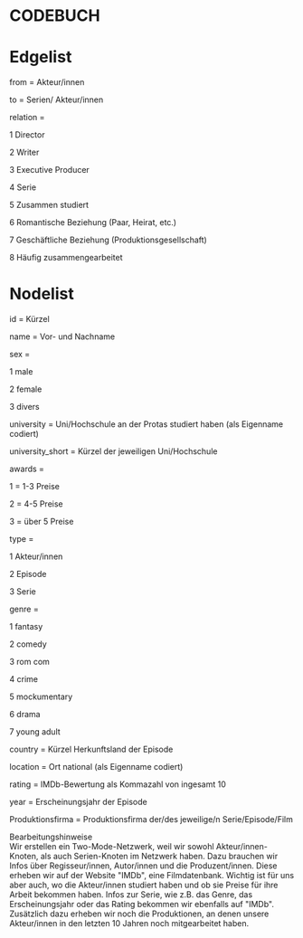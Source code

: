 # CODEBUCH					
					
# Edgelist  	

from = Akteur/innen  

to = Serien/ Akteur/innen 	

relation =

1 Director 

2 Writer

3 Executive Producer

4 Serie

5 Zusammen studiert 

6 Romantische Beziehung (Paar, Heirat, etc.) 

7 Geschäftliche Beziehung (Produktionsgesellschaft)

8 Häufig zusammengearbeitet


# Nodelist					
id = Kürzel	

name = Vor- und Nachname 

sex =

1 male 

2 female 

3 divers

university = Uni/Hochschule an der Protas studiert haben (als Eigenname codiert)

university_short = Kürzel der jeweiligen Uni/Hochschule

awards = 

1 = 1-3 Preise

2 = 4-5 Preise

3 = über 5 Preise

type =

1 Akteur/innen 

2 Episode

3 Serie

genre = 

1 fantasy

2 comedy

3 rom com 

4 crime 

5 mockumentary

6 drama 

7 young adult	

country = Kürzel Herkunftsland der Episode 

location = Ort national (als Eigenname codiert)

rating = IMDb-Bewertung als Kommazahl von ingesamt 10	

year = Erscheinungsjahr	der Episode

Produktionsfirma = Produktionsfirma der/des jeweilige/n Serie/Episode/Film

Bearbeitungshinweise					
Wir erstellen ein Two-Mode-Netzwerk, weil wir sowohl Akteur/innen-Knoten, als auch Serien-Knoten im Netzwerk haben. Dazu brauchen wir Infos über Regisseur/innen, Autor/innen und die Produzent/innen. Diese erheben wir auf der Website "IMDb", eine Filmdatenbank. Wichtig ist für uns aber auch, wo die Akteur/innen studiert haben und ob sie Preise für ihre Arbeit bekommen haben. Infos zur Serie, wie z.B. das Genre, das Erscheinungsjahr oder das Rating bekommen wir ebenfalls auf "IMDb".
Zusätzlich dazu erheben wir noch die Produktionen, an denen unsere Akteur/innen in den letzten 10 Jahren noch mitgearbeitet haben.
